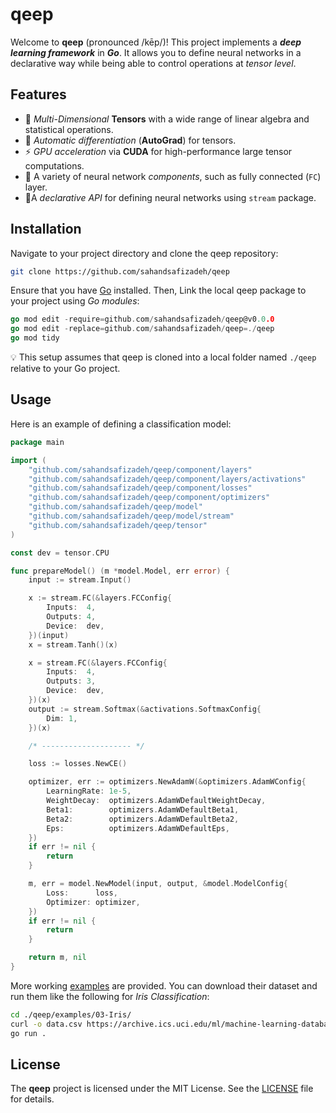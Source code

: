 # qeep

Welcome to **qeep** (pronounced /kēp/)! This project implements a **_deep learning framework_** in **_Go_**. It allows you to define neural networks in a declarative way while being able to control operations at _tensor level_.

## Features

- 📐 _Multi-Dimensional_ **Tensors** with a wide range of linear algebra and statistical operations.
- 🔁 _Automatic differentiation_ (**AutoGrad**) for tensors.
- ⚡ _GPU acceleration_ via **CUDA** for high-performance large tensor computations.
- 🧱 A variety of neural network _components_, such as fully connected (`FC`) layer.
- 📝A _declarative API_ for defining neural networks using `stream` package.

## Installation

Navigate to your project directory and clone the qeep repository:

```bash
git clone https://github.com/sahandsafizadeh/qeep
```

Ensure that you have [Go](https://go.dev/dl/) installed. Then, Link the local qeep package to your project using _Go modules_:

```go
go mod edit -require=github.com/sahandsafizadeh/qeep@v0.0.0
go mod edit -replace=github.com/sahandsafizadeh/qeep=./qeep
go mod tidy
```

💡 This setup assumes that qeep is cloned into a local folder named `./qeep` relative to your Go project.

## Usage

Here is an example of defining a classification model:

```go
package main

import (
	"github.com/sahandsafizadeh/qeep/component/layers"
	"github.com/sahandsafizadeh/qeep/component/layers/activations"
	"github.com/sahandsafizadeh/qeep/component/losses"
	"github.com/sahandsafizadeh/qeep/component/optimizers"
	"github.com/sahandsafizadeh/qeep/model"
	"github.com/sahandsafizadeh/qeep/model/stream"
	"github.com/sahandsafizadeh/qeep/tensor"
)

const dev = tensor.CPU

func prepareModel() (m *model.Model, err error) {
	input := stream.Input()

	x := stream.FC(&layers.FCConfig{
		Inputs:  4,
		Outputs: 4,
		Device:  dev,
	})(input)
	x = stream.Tanh()(x)

	x = stream.FC(&layers.FCConfig{
		Inputs:  4,
		Outputs: 3,
		Device:  dev,
	})(x)
	output := stream.Softmax(&activations.SoftmaxConfig{
		Dim: 1,
	})(x)

	/* -------------------- */

	loss := losses.NewCE()

	optimizer, err := optimizers.NewAdamW(&optimizers.AdamWConfig{
		LearningRate: 1e-5,
		WeightDecay:  optimizers.AdamWDefaultWeightDecay,
		Beta1:        optimizers.AdamWDefaultBeta1,
		Beta2:        optimizers.AdamWDefaultBeta2,
		Eps:          optimizers.AdamWDefaultEps,
	})
	if err != nil {
		return
	}

	m, err = model.NewModel(input, output, &model.ModelConfig{
		Loss:      loss,
		Optimizer: optimizer,
	})
	if err != nil {
		return
	}

	return m, nil
}
```

More working [examples](./examples) are provided. You can download their dataset and run them like the following for _Iris Classification_:

```bash
cd ./qeep/examples/03-Iris/
curl -o data.csv https://archive.ics.uci.edu/ml/machine-learning-databases/iris/iris.data
go run .
```

## License

The **qeep** project is licensed under the MIT License. See the [LICENSE](./LICENSE) file for details.
